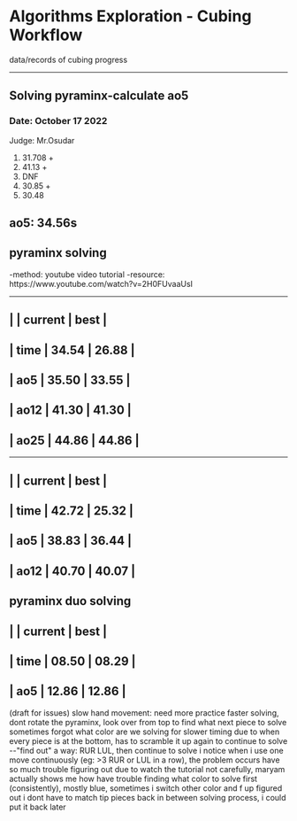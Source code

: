 # Algorithms Exploration - Cubing Workflow
data/records of cubing progress

-------------------------------
<h2> Solving pyraminx-calculate ao5 </h2>
<h3> Date: October 17 2022 </h3>
Judge: Mr.Osudar

1) 31.708 +
2) 41.13  +
3) DNF
4) 30.85  +
5) 30.48

<b> ao5: 34.56s </b>
-------------------------------
<h2> pyraminx solving </h2>
-method: youtube video tutorial
-resource: https://www.youtube.com/watch?v=2H0FUvaaUsI

---------------------------
|        | current |  best |
---------------------------
| time   | 34.54   | 26.88 |
---------------------------
| ao5    | 35.50   | 33.55 |
---------------------------
| ao12   | 41.30   | 41.30 |
---------------------------
| ao25   | 44.86   | 44.86 |
---------------------------


---------------------------
|        | current |  best |
---------------------------
| time   | 42.72   | 25.32 |
---------------------------
| ao5    | 38.83   | 36.44 |
---------------------------
| ao12   | 40.70   | 40.07 |
---------------------------


<b> pyraminx duo solving </b>
---------------------------
|        | current |  best |
---------------------------
| time   | 08.50   | 08.29 |
---------------------------
| ao5    | 12.86   | 12.86 |
---------------------------




(draft for issues)
slow hand movement: need more practice
faster solving, dont rotate the pyraminx, look over from top to find what next piece to solve
sometimes forgot what color are we solving for
slower timing due to when every piece is at the bottom, has to scramble it up again to continue to solve
--"find out" a way: RUR LUL, then continue to solve
i notice when i use one move continuously (eg: >3 RUR or LUL in a row), the problem occurs
have so much trouble figuring out due to watch the tutorial not carefully, maryam actually shows me how
have trouble finding what color to solve first (consistently), mostly blue, sometimes i switch other color and f up
figured out i dont have to match tip pieces back in between solving process, i could put it back later

